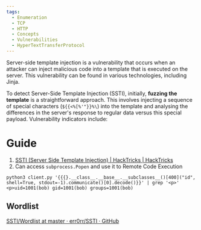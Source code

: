 ```yaml
---
tags:
  - Enumeration
  - TCP
  - HTTP
  - Concepts
  - Vulnerabilities
  - HyperTextTransferProtocol
---
```

Server-side template injection is a vulnerability that occurs when an attacker can inject malicious code into a template that is executed on the server. This vulnerability can be found in various technologies, including Jinja.

To detect Server-Side Template Injection (SSTI), initially, **fuzzing the template** is a straightforward approach. This involves injecting a sequence of special characters (`${{<%[%'"}}%\`) into the template and analysing the differences in the server's response to regular data versus this special payload. Vulnerability indicators include:
# Guide

1. [SSTI (Server Side Template Injection) | HackTricks | HackTricks](https://book.hacktricks.xyz/pentesting-web/ssti-server-side-template-injection)
2. Can access `subprocess.Popen` and use it to Remote Code Execution
```
python3 client.py '{{{}.__class__.__base__.__subclasses__()[400]("id", shell=True, stdout=-1).communicate()[0].decode()}}' | grep '<p>' <p>uid=1001(bob) gid=1001(bob) groups=1001(bob)
```

## Wordlist

[SSTI/Wordlist at master · err0rr/SSTI · GitHub](https://github.com/err0rr/SSTI/blob/master/Wordlist)